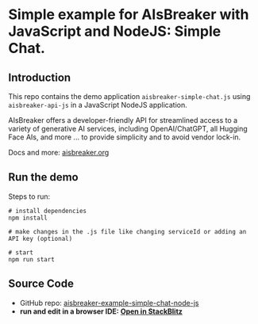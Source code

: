 # Simple example for AIsBreaker with JavaScript and NodeJS: Simple Chat.

## Introduction

This repo contains the demo application `aisbreaker-simple-chat.js`
using `aisbreaker-api-js` in a JavaScript NodeJS application.

AIsBreaker offers a developer-friendly API for streamlined access to a variety of generative AI services, including OpenAI/ChatGPT, all Hugging Face AIs, and more ... to provide simplicity and to avoid vendor lock-in.

Docs and more: [aisbreaker.org](https://aisbreaker.org/)


## Run the demo
Steps to run:

    # install dependencies
    npm install

    # make changes in the .js file like changing serviceId or adding an API key (optional)

    # start
    npm run start


## Source Code
* GitHub repo: [aisbreaker-example-simple-chat-node-js](https://github.com/aisbreaker/aisbreaker-example-simple-chat-node-js)
* **run and edit in a browser IDE: [Open in StackBlitz](https://stackblitz.com/github/aisbreaker/aisbreaker-example-simple-chat-node-js?title=AIsBreaker+Example+Simple+Chat-node-js&file=aisbreaker-simple-chat.js&startScript=install,start)**
